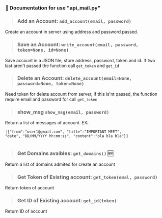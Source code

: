 ### 📄 Documentation for use "api_mail.py"

> ### **Add an Account:** `add_account(email, password)`
Create an account in server using address and password passed. 

> ### **Save an Account:** `write_account(email, password, token=None, id=None)`
Save account in a JSON file, store address, password, token and id. If two last aren't passed
the function call `get_token` and `get_id`

> ### **Delete an Account:** `delete_account(email=None, password=None, token=None)`
Need token for delete account from server, if this is'nt passed, the function require email and password
for call `get_token`

> ### **show_msg** `show_msg(email, password)`
Return a list of messages of account. EX:

    [{"from":"user1@gmail.com", "title":"IMPORTANT MEET",
    "date", "DD/MM/YYYY hh:mm:ss", "content":"bla bla bla"}]

#

> ### **Get Domains avaibles:** `get_domains()` 🆕
Return a list of domains admited for create an account

> ### **Get Token of Existing account:** `get_token(emal, password)`
Return token of account

> ### **Get ID of Existing account:** `get_id(token)`
Return ID of account